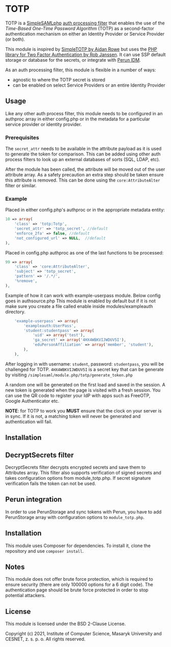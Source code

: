 # TOTP

TOTP is a [SimpleSAMLphp](https://simplesamlphp.org/) [auth processing filter](https://simplesamlphp.org/docs/stable/simplesamlphp-authproc) that enables the use of the _Time-Based One-Time Password Algorithm_ (TOTP) as a second-factor authentication mechanism on either an Identity Provider or Service Provider (or both).

This module is inspired by [SimpleTOTP by Aidan Rowe](https://github.com/aidan-/SimpleTOTP) but uses the [PHP library for Two Factor Authentication by Rob Janssen](https://github.com/RobThree/TwoFactorAuth). It can use SSP default storage or database for the secrets, or integrate with [Perun IDM](https://github.com/CESNET/perun).

As an auth processing filter, this module is flexible in a number of ways:

- agnostic to where the TOTP secret is stored
- can be enabled on select Service Providers or an entire Identity Provider

## Usage

Like any other auth process filter, this module needs to be configured in an authproc array in either config.php or in the metadata for a particular service provider or identity provider.

### Prerequisites

The `secret_attr` needs to be available in the attribute payload as it is used to generate the token for comparison. This can be added using other auth process filters to look up an external databases of sorts (SQL, LDAP, etc).

After the module has been called, the attribute will be moved out of the user attribute array. As a safety precaution an extra step should be taken ensure this attribute is removed. This can be done using the `core:AttributeAlter` filter or similar.

### Example

Placed in either config.php's authproc or in the appropriate metadata entity:

```php
10 => array(
	'class' => 'totp:Totp',
	'secret_attr' => 'totp_secret', //default
	'enforce_2fa' => false, //default
	'not_configured_url' => NULL,  //default
),
```

Placed in config.php authproc as one of the last functions to be processed:

```php
99 => array(
	'class' => 'core:AttributeAlter',
	'subject' => 'totp_secret',
	'pattern' => '/.*/',
	'%remove',
),
```

Example of how it can work with example-userpass module. Below config goes in authsource.php
This module is enabled by default but if it is not make sure you create a file called enable
inside modules/exampleauth directory.

```php
	'example-userpass' => array(
		'exampleauth:UserPass',
		'student:studentpass' => array(
			'uid' => array('test'),
			'ga_secret' => array('4HX4WBKVIJWDUV5I'),
			'eduPersonAffiliation' => array('member', 'student'),
		),
	),
```

After logging in with username: `student`, password: `studentpass`, you will be challenged for TOTP.
`4HX4WBKVIJWDUV5I` is a secret key that can be generate by visiting `/simplesaml/module.php/totp/generate_token.php`

A random one will be generated on the first load and saved in the session. A new token is generated when the page is visited with a fresh session. You can use the QR code to register your IdP with apps such as FreeOTP, Google Authenticator etc.

**NOTE**: for TOTP to work you **MUST** ensure that the clock on your server is in sync. If it is not, a matching token will never be generated and authentication will fail.

## Installation

## DecryptSecrets filter

DecryptSecrets filter decrypts encrypted secrets and save them to Attributes array. This filter also supports verification of signed secrets and takes configuration options from module_totp.php. If secret signature verification fails the token can not be used.

## Perun integration

In order to use PerunStorage and sync tokens with Perun, you have to add PerunStorage array with configuration options to `module_totp.php`.

## Installation

This module uses Composer for dependencies. To install it, clone the repository and use `composer install`.

## Notes

This module does not offer brute force protection, which is required to ensure security (there are only 100000 options for a 6 digit code). The authentication page should be brute force protected in order to stop potential attackers.

## License

This module is licensed under the BSD 2-Clause License.

Copyright (c) 2021, Institute of Computer Science, Masaryk University and CESNET, z. s. p. o.
All rights reserved.


